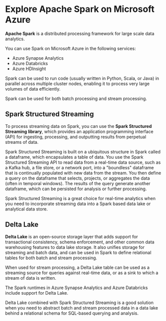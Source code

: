 # Explore Apache Spark on Microsoft Azure

**Apache Spark** is a distributed processing framework for large scale data analytics. 

You can use Spark on Microsoft Azure in the following services:
- Azure Synapse Analytics
- Azure Databricks
- Azure HDInsight

Spark can be used to run code (usually written in Python, Scala, or Java) in parallel across multiple cluster nodes, enabling it to process very large volumes of data efficiently. 

Spark can be used for both batch processing and stream processing.

## Spark Structured Streaming

To process streaming data on Spark, you can use the **Spark Structured Streaming library**, which provides an application programming interface (API) for ingesting, processing, and outputting results from perpetual streams of data.

Spark Structured Streaming is built on a ubiquitous structure in Spark called a dataframe, which encapsulates a table of data. You use the Spark Structured Streaming API to read data from a real-time data source, such as a Kafka hub, a file store, or a network port, into a "boundless" dataframe that is continually populated with new data from the stream. You then define a query on the dataframe that selects, projects, or aggregates the data (often in temporal windows). The results of the query generate another dataframe, which can be persisted for analysis or further processing.

Spark Structured Streaming is a great choice for real-time analytics when you need to incorporate streaming data into a Spark based data lake or analytical data store.

## Delta Lake

**Delta Lake** is an open-source storage layer that adds support for transactional consistency, schema enforcement, and other common data warehousing features to data lake storage. It also unifies storage for streaming and batch data, and can be used in Spark to define relational tables for both batch and stream processing. 

When used for stream processing, a Delta Lake table can be used as a streaming source for queries against real-time data, or as a sink to which a stream of data is written.

The Spark runtimes in Azure Synapse Analytics and Azure Databricks include support for Delta Lake.

Delta Lake combined with Spark Structured Streaming is a good solution when you need to abstract batch and stream processed data in a data lake behind a relational schema for SQL-based querying and analysis.
